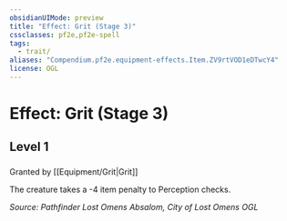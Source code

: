 ```yaml
---
obsidianUIMode: preview
title: "Effect: Grit (Stage 3)"
cssclasses: pf2e,pf2e-spell
tags:
  - trait/
aliases: "Compendium.pf2e.equipment-effects.Item.ZV9rtVOD1eDTwcY4"
license: OGL
---
```

# Effect: Grit (Stage 3)
## Level 1
### 






Granted by [[Equipment/Grit|Grit]]

The creature takes a -4 item penalty to Perception checks.

*Source: Pathfinder Lost Omens Absalom, City of Lost Omens*
*OGL*